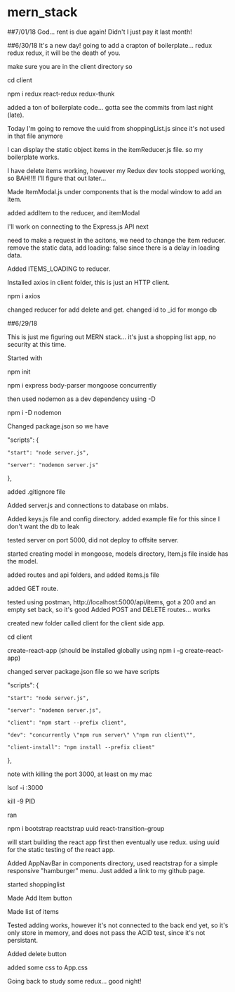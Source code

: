 # mern_stack

##7/01/18
God... rent is due again! Didn't I just pay it last month!


##6/30/18
It's a new day!
going to add a crapton of boilerplate... redux redux redux, it will be the death of you.

make sure you are in the client directory so

cd client

npm i redux react-redux redux-thunk

added a ton of boilerplate code... gotta see the commits from last night (late). 

Today I'm going to remove the uuid from shoppingList.js since it's not used in that file anymore

I can display the static object items in the itemReducer.js file. so my boilerplate works.

I have delete items working, however my Redux dev tools stopped working, so BAH!!!! I'll figure that out later... 

Made ItemModal.js under components that is the modal window to add an item.

added addItem to the reducer, and itemModal

I'll work on connecting to the Express.js API next

need to make a request in the acitons, we need to change the item reducer. remove the static data, add loading: false since there is a delay in loading data.

Added ITEMS_LOADING to reducer.

Installed axios in client folder, this is just an HTTP client.

npm i axios

changed reducer for add delete and get. 
changed id to _id for mongo db



##6/29/18

This is just me figuring out MERN stack... it's just a shopping list app, no security at this time.

Started with 

npm init

npm i express body-parser mongoose concurrently

then used nodemon as a dev dependency using -D

npm i -D nodemon

Changed package.json so we have 

"scripts": {

    "start": "node server.js",

    "server": "nodemon server.js"

  },

  added .gitignore file

Added server.js and connections to database on mlabs.

Added keys.js file and config directory. added example file for this since I don't want the db to leak

tested server on port 5000, did not deploy to offsite server. 

started creating model in mongoose, models directory, Item.js file inside has the model.

added routes and api folders, and added items.js file

added GET route.

tested using postman, http://localhost:5000/api/items, got a 200 and an empty set back, so it's good
Added POST and DELETE routes... works

created new folder called client for the client side app.

cd client

create-react-app (should be installed globally using npm i -g create-react-app)

changed server package.json file so we have scripts 

 "scripts": {

    "start": "node server.js",

    "server": "nodemon server.js",

    "client": "npm start --prefix client",

    "dev": "concurrently \"npm run server\" \"npm run client\"",

    "client-install": "npm install --prefix client"

  },

note with killing the port 3000, at least on my mac

lsof -i :3000

kill -9 PID

ran

npm i bootstrap reactstrap uuid react-transition-group

will start building the react app first then eventually use redux. using uuid for the static testing of the react app. 

Added AppNavBar in components directory, used reactstrap for a simple responsive "hamburger" menu.
Just added a link to my github page. 

started shoppinglist 

Made Add Item button

Made list of items

Tested adding works, however it's not connected to the back end yet, so it's only store in memory, and does not pass the ACID test, since it's not persistant.

Added delete button

added some css to App.css

Going back to study some redux... good night!

